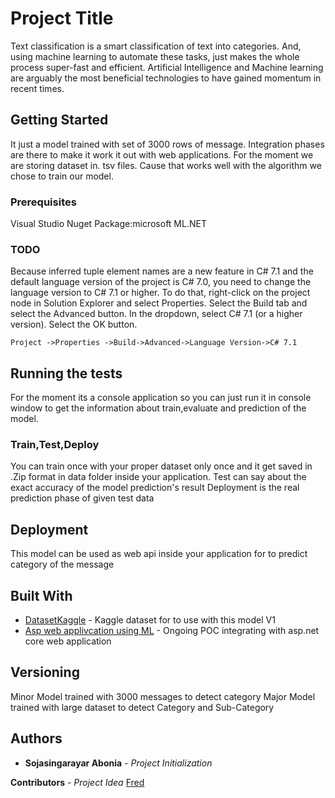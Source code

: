 # Project Title

Text classification is a smart classification of text into categories. And, using machine learning to automate these tasks, just makes the whole process super-fast and efficient. Artificial Intelligence and Machine learning are arguably the most beneficial technologies to have gained momentum in recent times. 

## Getting Started

It just a model trained with set of 3000 rows of message. Integration phases are there to make it work it out with web applications. For the moment we are storing dataset in. tsv files. Cause that works well with the algorithm we chose to train our model.

### Prerequisites

Visual Studio
Nuget Package:microsoft ML.NET


### TODO 

Because inferred tuple element names are a new feature in C# 7.1 and the default language version of the project is C# 7.0, you need to change the language version to C# 7.1 or higher. To do that, right-click on the project node in Solution Explorer and select Properties. Select the Build tab and select the Advanced button. In the dropdown, select C# 7.1 (or a higher version). Select the OK button.

```
Project ->Properties ->Build->Advanced->Language Version->C# 7.1
```


## Running the tests

For the moment its a console application so you can just run it in console window to get the information about train,evaluate and prediction of the model.

### Train,Test,Deploy

You can train once with your proper dataset only once and it get saved in .Zip format in data folder inside your application.
Test can say about the exact accuracy of the model prediction's result
Deployment is the real prediction phase of given test data


## Deployment

This model can be used as web api inside your application for to predict category of the message

## Built With

* [DatasetKaggle](https://www.kaggle.com/aboniasoja/neocase-case-category-classifier-dataset) - Kaggle dataset for to use with this model V1
* [Asp web applivcation using ML](https://github.com/Abonia1/ML.Net-Model-Integration-with-ASP.NET-Core) - Ongoing POC integrating with asp.net core web application


## Versioning

Minor	Model trained with 3000 messages to detect category
Major	Model trained with large dataset to detect Category and Sub-Category


## Authors

* **Sojasingarayar Abonia** - *Project Initialization*

**Contributors** - *Project Idea* [Fred](https://github.com/fredgodet)




